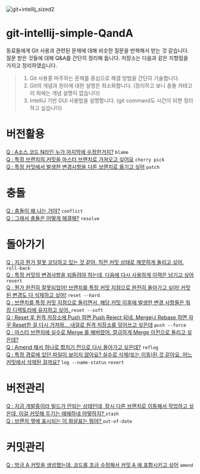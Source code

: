 ![git+intellij_sized2](https://user-images.githubusercontent.com/34666301/148475812-046ba69c-30be-4df2-994f-7d3071916bac.png)

# git-intellij-simple-QandA
동료들에게 Git 사용과 관련된 문제에 대해 비슷한 질문을 반복해서 받는 것 같습니다. 질문 받은 것들에 대해 Q&A를 간단히 정리해 둡니다. 저장소는 다음과 같은 지향점을 가지고 정리하였습니다.  

> 1. Git 사용중 마주하는 문제를 중심으로 해결 방법을 간단히 기술합니다.  
> 2. Git의 개념과 원리에 대한 설명은 최소화합니다. (정리하고 보니 충돌 카테고리 외에는 개념 설명이 없습니다)       
> 3. IntelliJ 기반 GUI 사용법을 설명합니다. (git command도 시간이 되면 정리하고 싶습니다)   


# 버전활용
[Q : A소스 코드 N라인 누가 마지막에 수정한거지?](https://github.com/Jsing/intellij-git-trouble-qanda/blob/2d054e70d253cf3aa4f5e1d97cefb12d279f9a44/%EB%B2%84%EC%A0%84%ED%99%9C%EC%9A%A9/A%EC%86%8C%EC%8A%A4%20%EC%BD%94%EB%93%9C%20N%EB%9D%BC%EC%9D%B8%20%EB%88%84%EA%B0%80%20%EB%A7%88%EC%A7%80%EB%A7%89%EC%97%90%20%EC%88%98%EC%A0%95%ED%95%9C%EA%B1%B0%EC%A7%80%3F.md) `blame`   
[Q : 특정 브랜치의 커밋을 마스터 브랜치로 가져오고 싶어요](https://github.com/Jsing/git-intellij-simple-qanda/blob/20481cc23253446ddc4a245ba7d20b8d7b241c42/%EB%B2%84%EC%A0%84%ED%99%9C%EC%9A%A9/Q%20%3A%20%ED%8A%B9%EC%A0%95%20%EB%B8%8C%EB%9E%9C%EC%B9%98%EC%9D%98%20%EC%BB%A4%EB%B0%8B%EC%9D%84%20%EB%A7%88%EC%8A%A4%ED%84%B0%20%EB%B8%8C%EB%9E%9C%EC%B9%98%EB%A1%9C%20%EA%B0%80%EC%A0%B8%EC%98%A4%EA%B3%A0%20%EC%8B%B6%EC%96%B4%EC%9A%94.md) `cherry pick`  
[Q : 특정 커밋에서 발생한 변경사항을 다른 브랜치로 옮기고 싶어](https://github.com/Jsing/intellij-git-trouble-qanda/blob/13a89432c02bbcd6fe797d67dce1c44ef121c7ed/%EB%B2%84%EC%A0%84%ED%99%9C%EC%9A%A9/Q%20:%20%ED%8A%B9%EC%A0%95%20%EC%BB%A4%EB%B0%8B%EC%97%90%EC%84%9C%20%EB%B0%9C%EC%83%9D%ED%95%9C%20%EB%B3%80%EA%B2%BD%EC%82%AC%ED%95%AD%EC%9D%84%20%EB%8B%A4%EB%A5%B8%20%EB%B8%8C%EB%9E%9C%EC%B9%98%EB%A1%9C%20%EC%98%AE%EA%B8%B0%EA%B3%A0%20%EC%8B%B6%EC%96%B4.md) `patch`  

# 충돌
[Q : 충돌이 왜 나는 거야?](https://github.com/Jsing/intellij-git-trouble-qanda/blob/1bae99cc5506079265b95accf435155d93811864/%EC%B6%A9%EB%8F%8C/Q%20:%20%EC%B6%A9%EB%8F%8C%EC%9D%B4%20%EC%99%9C%20%EB%82%98%EB%8A%94%20%EA%B1%B0%EC%95%BC%3F.md) `conflict`  
[Q : 그래서 충돌은 어떻게 해결해?](https://github.com/Jsing/intellij-git-trouble-qanda/blob/1bae99cc5506079265b95accf435155d93811864/%EC%B6%A9%EB%8F%8C/Q%20:%20%EC%B6%A9%EB%8F%8C%EC%9D%B4%20%EC%99%9C%20%EB%82%98%EB%8A%94%20%EA%B1%B0%EC%95%BC%3F.md) `resolve` 

# 돌아가기
[Q : 지금 뭔가 잘못 코딩하고 있는 것 같아. 직전 커밋 상태로 깨끗하게 돌리고 싶어. ](https://github.com/Jsing/intellij-git-trouble-qanda/blob/c6b5553285e6b0e63023800674e53c73651626a6/%EB%8F%8C%EC%95%84%EA%B0%80%EA%B8%B0/Q%20:%20%EC%A7%80%EA%B8%88%20%EB%AD%94%EA%B0%80%20%EC%9E%98%EB%AA%BB%20%EC%BD%94%EB%94%A9%ED%95%98%EA%B3%A0%20%EC%9E%88%EB%8A%94%20%EA%B2%83%20%EA%B0%99%EC%95%84.%20%EC%A7%81%EC%A0%84%20%EC%BB%A4%EB%B0%8B%20%EC%83%81%ED%83%9C%EB%A1%9C%20%EA%B9%A8%EB%81%97%ED%95%98%EA%B2%8C%20%EB%8F%8C%EB%A6%AC%EA%B3%A0%20%EC%8B%B6%EC%96%B4.md) `roll-back`  
[Q : 특정 커밋의 변경사항을 되돌려야 하는데, 다음에 다시 사용하게 이력은 남기고 싶어 ](https://github.com/Jsing/intellij-git-trouble-qanda/blob/63f9801b5658502c8167bb3dc4bd3ed190cf2464/%EB%8F%8C%EC%95%84%EA%B0%80%EA%B8%B0/Q%20:%20%ED%8A%B9%EC%A0%95%20%EC%BB%A4%EB%B0%8B%EC%9D%98%20%EB%B3%80%EA%B2%BD%EC%82%AC%ED%95%AD%EC%9D%84%20%EB%90%98%EB%8F%8C%EB%A0%A4%EC%95%BC%20%ED%95%98%EB%8A%94%EB%8D%B0,%20%EB%8B%A4%EC%9D%8C%EC%97%90%20%EB%8B%A4%EC%8B%9C%20%EC%82%AC%EC%9A%A9%ED%95%98%EA%B2%8C%20%EC%9D%B4%EB%A0%A5%EC%9D%80%20%EB%82%A8%EA%B8%B0%EA%B3%A0%20%EC%8B%B6%EC%96%B4%20.md) `revert`  
[Q : 뭔가 완전히 잘못되었어! 브랜치를 특정 커밋 지점으로 완전히 돌아가고 싶어! 커밋된 변경도 다 삭제하고 싶어!](https://github.com/Jsing/intellij-git-trouble-qanda/blob/92823d5624825fbff614f14e8cf3d485a6c0e282/%EB%8F%8C%EC%95%84%EA%B0%80%EA%B8%B0/Q%20:%20%EB%AD%94%EA%B0%80%20%EC%99%84%EC%A0%84%ED%9E%88%20%EC%9E%98%EB%AA%BB%EB%90%98%EC%97%88%EC%96%B4!%20%EB%B8%8C%EB%9E%9C%EC%B9%98%EB%A5%BC%20%ED%8A%B9%EC%A0%95%20%EC%BB%A4%EB%B0%8B%20%EC%A7%80%EC%A0%90%EC%9C%BC%EB%A1%9C%20%EC%99%84%EC%A0%84%ED%9E%88%20%EB%8F%8C%EC%95%84%EA%B0%80%EA%B3%A0%20%EC%8B%B6%EC%96%B4!%20%EC%BB%A4%EB%B0%8B%EB%90%9C%20%EB%B3%80%EA%B2%BD%EB%8F%84%20%EB%8B%A4%20%EC%82%AD%EC%A0%9C%ED%95%98%EA%B3%A0%20%EC%8B%B6%EC%96%B4!.md)  `reset --hard`  
[Q : 브랜치를 특정 커밋 지점으로 돌리면서, 해당 커밋 이후에 발생한 변경 사항들은 워킹 디렉토리에 유지하고 싶어. ](https://github.com/Jsing/intellij-git-trouble-qanda/blob/c2ffabfcad778247c2780188efecf502a9933257/%EB%8F%8C%EC%95%84%EA%B0%80%EA%B8%B0/Q%20:%20%EB%B8%8C%EB%9E%9C%EC%B9%98%EB%A5%BC%20%ED%8A%B9%EC%A0%95%20%EC%BB%A4%EB%B0%8B%20%EC%A7%80%EC%A0%90%EC%9C%BC%EB%A1%9C%20%EB%8F%8C%EB%A6%AC%EB%A9%B4%EC%84%9C,%20%ED%95%B4%EB%8B%B9%20%EC%BB%A4%EB%B0%8B%20%EC%9D%B4%ED%9B%84%EC%97%90%20%EB%B0%9C%EC%83%9D%ED%95%9C%20%EB%B3%80%EA%B2%BD%20%EC%82%AC%ED%95%AD%EB%93%A4%EC%9D%80%20%EC%9B%8C%ED%82%B9%20%EB%94%94%EB%A0%89%ED%86%A0%EB%A6%AC%EC%97%90%20%EC%9C%A0%EC%A7%80%ED%95%98%EA%B3%A0%20%EC%8B%B6%EC%96%B4.md)  `reset --soft`   
[Q : Reset 후 원격 저장소에 Push 하면 Push Reject 되네. Merge나 Rebase 하면 자꾸 Reset한 걸 다시 가져와... 내걸로 원격 저장소를 덮어쓰고 싶은데](https://github.com/Jsing/intellij-git-trouble-qanda/blob/47c52abae81961bcc09ce79087a732af0c023c3f/%EB%8F%8C%EC%95%84%EA%B0%80%EA%B8%B0/Q%20:%20Reset%20%ED%9B%84%20%EC%9B%90%EA%B2%A9%20%EC%A0%80%EC%9E%A5%EC%86%8C%EC%97%90%20Push%20%ED%95%98%EB%A9%B4%20Push%20Reject%20%EB%90%98%EB%84%A4.%20Merge%EB%82%98%20Rebase%20%ED%95%98%EB%A9%B4%20%EC%9E%90%EA%BE%B8%20Reset%ED%95%9C%20%EA%B1%B8%20%EB%8B%A4%EC%8B%9C%20%EA%B0%80%EC%A0%B8%EC%99%80...%20%EB%82%B4%EA%B1%B8%EB%A1%9C%20%EC%9B%90%EA%B2%A9%20%EC%A0%80%EC%9E%A5%EC%86%8C%EB%A5%BC%20%EB%8D%AE%EC%96%B4%EC%93%B0%EA%B3%A0%20%EC%8B%B6%EC%9D%80%EB%8D%B0.md)  `push --force`    
[Q : 마스터 브랜치에 실수로 Merge 를 해버렸어. 깔금하게 Merge 이전으로 돌리고 싶은데?](https://github.com/Jsing/git-intellij-simple-qanda/blob/be2cf44f1fe6916b5df874ccb503511a93182ef3/%EB%8F%8C%EC%95%84%EA%B0%80%EA%B8%B0/Q%20:%20%EB%A7%88%EC%8A%A4%ED%84%B0%20%EB%B8%8C%EB%9E%9C%EC%B9%98%EC%97%90%20%EC%8B%A4%EC%88%98%EB%A1%9C%20Merge%20%EB%A5%BC%20%ED%95%B4%EB%B2%84%EB%A0%B8%EC%96%B4.%20%EA%B9%94%EA%B8%88%ED%95%98%EA%B2%8C%20Merge%20%EC%9D%B4%EC%A0%84%EC%9C%BC%EB%A1%9C%20%EB%8F%8C%EB%A6%AC%EA%B3%A0%20%EC%8B%B6%EC%9D%80%EB%8D%B0%3F.md)  
[Q : Amend 해서 하나로 합치기 전으로 다시 돌아가고 싶은데?](https://github.com/Jsing/git-intellij-simple-qanda/blob/39edd8f6045b5afc71e9cb0341aee7436a786f9d/%EB%8F%8C%EC%95%84%EA%B0%80%EA%B8%B0/Q%20:%20Amend%20%ED%95%B4%EC%84%9C%20%ED%95%98%EB%82%98%EB%A1%9C%20%ED%95%A9%EC%B9%98%EA%B8%B0%20%EC%A0%84%EC%9C%BC%EB%A1%9C%20%EB%8B%A4%EC%8B%9C%20%EB%8F%8C%EC%95%84%EA%B0%80%EA%B3%A0%20%EC%8B%B6%EC%9D%80%EB%8D%B0.md) `reflog`  
[Q : 특정 경로에 있던 파일이 보이지 않아요? 실수로 삭제(또는 이동)된 것 같아요. 어느 커밋에서 삭제된 걸까요?](https://github.com/Jsing/git-intellij-simple-qanda/blob/9ac9bf2a4caf3475d787c00fe71fd22e0bd1ca86/%EB%8F%8C%EC%95%84%EA%B0%80%EA%B8%B0/Q%20:%20%ED%8A%B9%EC%A0%95%20%EA%B2%BD%EB%A1%9C%EC%97%90%20%EC%9E%88%EB%8D%98%20%ED%8C%8C%EC%9D%BC%EC%9D%B4%20%EB%B3%B4%EC%9D%B4%EC%A7%80%20%EC%95%8A%EC%95%84%EC%9A%94%3F%20%EC%8B%A4%EC%88%98%EB%A1%9C%20%EC%82%AD%EC%A0%9C(%EB%98%90%EB%8A%94%20%EC%9D%B4%EB%8F%99)%EB%90%9C%20%EA%B2%83%20%EA%B0%99%EC%95%84%EC%9A%94.%20%EC%96%B4%EB%8A%90%20%EC%BB%A4%EB%B0%8B%EC%97%90%EC%84%9C%20%EC%82%AD%EC%A0%9C%EB%90%9C%20%EA%B1%B8%EA%B9%8C%EC%9A%94%3F.md) `log --name-status` `revert`    

# 버전관리
[Q : 지금 개발중이라 빌드가 안되는 상태인데, 잠시 다른 브랜치로 이동해서 작업하고 싶은데, 이걸 커밋해 두기는 애매하네 어떻하지? ](https://github.com/Jsing/intellij-git-trouble-qanda/blob/c9bdc972a185e98da479730ee5cf90880ff6d28a/%EB%B2%84%EC%A0%84%EA%B4%80%EB%A6%AC/Q%20:%20%EC%A7%80%EA%B8%88%20%EA%B0%9C%EB%B0%9C%EC%A4%91%EC%9D%B4%EB%9D%BC%20%EB%B9%8C%EB%93%9C%EA%B0%80%20%EC%95%88%EB%90%98%EB%8A%94%20%EC%83%81%ED%83%9C%EC%9D%B8%EB%8D%B0,%20%EC%9E%A0%EC%8B%9C%20%EB%8B%A4%EB%A5%B8%20%EB%B8%8C%EB%9E%9C%EC%B9%98%EB%A1%9C%20%EC%9D%B4%EB%8F%99%ED%95%B4%EC%84%9C%20%EC%9E%91%EC%97%85%ED%95%98%EA%B3%A0%20%EC%8B%B6%EC%9D%80%EB%8D%B0,%20%EC%9D%B4%EA%B1%B8%20%EC%BB%A4%EB%B0%8B%ED%95%B4%20%EB%91%90%EA%B8%B0%EB%8A%94%20%EC%95%A0%EB%A7%A4%ED%95%98%EB%84%A4%20%EC%96%B4%EB%96%BB%ED%95%98%EC%A7%80%3F.md)  `stash`  
[Q : 브랜치 옆에 표시되는 이 화살표는 뭐야? ](https://github.com/Jsing/intellij-git-trouble-qanda/blob/2d3a1dd5b5a31948a918e1b07d14ab188d1d122b/%EB%B2%84%EC%A0%84%EA%B4%80%EB%A6%AC/Q%20:%20%EB%B8%8C%EB%9E%9C%EC%B9%98%20%EC%98%86%EC%97%90%20%ED%91%9C%EC%8B%9C%EB%90%98%EB%8A%94%20%EC%9D%B4%20%ED%99%94%EC%82%B4%ED%91%9C%EB%8A%94%20%EB%AD%90%EC%95%BC%3F.md) `out-of-date`  

# 커밋관리
[Q : 방금 A 커밋을 생성했는데, 코드를 조금 수정해서 커밋 A 에 포함시키고 싶어](https://github.com/Jsing/git-intellij-simple-qanda/blob/2f6bfed2f85f670d61971f2cf18b8f5828ed1eb6/%EC%BB%A4%EB%B0%8B%EA%B4%80%EB%A6%AC/Q%20:%20%EB%B0%A9%EA%B8%88%20A%20%EC%BB%A4%EB%B0%8B%EC%9D%84%20%EC%83%9D%EC%84%B1%ED%96%88%EB%8A%94%EB%8D%B0,%20%EC%BD%94%EB%93%9C%EB%A5%BC%20%EC%A1%B0%EA%B8%88%20%EC%88%98%EC%A0%95%ED%95%B4%EC%84%9C%20%EC%BB%A4%EB%B0%8B%20A%20%EC%97%90%20%ED%8F%AC%ED%95%A8%EC%8B%9C%ED%82%A4%EA%B3%A0%20%EC%8B%B6%EC%96%B4.md) `amend`  
